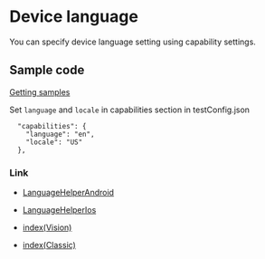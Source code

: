 # Device language

You can specify device language setting using capability settings.

## Sample code

[Getting samples](../../getting_samples.md)

Set `language` and `locale` in capabilities section in testConfig.json

```
  "capabilities": {
    "language": "en",
    "locale": "US"
  },
```

### Link

- [LanguageHelperAndroid](../../basic/behavior/language_helper/language_helper_android.md)
- [LanguageHelperIos](../../basic/behavior/language_helper/language_helper_ios.md)


- [index(Vision)](../../index.md)
- [index(Classic)](../../classic/index.md)

